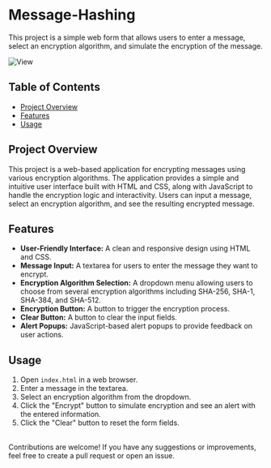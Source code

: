 # Message-Hashing
This project is a simple web form that allows users to enter a message, select an encryption algorithm, and simulate the encryption of the message.

![View](images/result.png)

## Table of Contents
- [Project Overview](#project-overview)
- [Features](#features)
- [Usage](#usage)

## Project Overview
This project is a web-based application for encrypting messages using various encryption algorithms. The application provides a simple and intuitive user interface built with HTML and CSS, along with JavaScript to handle the encryption logic and interactivity. Users can input a message, select an encryption algorithm, and see the resulting encrypted message.

## Features
- <b>User-Friendly Interface:</b> A clean and responsive design using HTML and CSS.
- <b>Message Input:</b> A textarea for users to enter the message they want to encrypt.
- <b>Encryption Algorithm Selection:</b> A dropdown menu allowing users to choose from several encryption algorithms including SHA-256, SHA-1, SHA-384, and SHA-512.
- <b>Encryption Button:</b> A button to trigger the encryption process.
- <b>Clear Button:</b> A button to clear the input fields.
- <b>Alert Popups:</b> JavaScript-based alert popups to provide feedback on user actions.

## Usage
1. Open `index.html` in a web browser.
2. Enter a message in the textarea.
3. Select an encryption algorithm from the dropdown.
4. Click the "Encrypt" button to simulate encryption and see an alert with the entered information.
5. Click the "Clear" button to reset the form fields.

<br>
Contributions are welcome! If you have any suggestions or improvements, feel free to create a pull request or open an issue.
